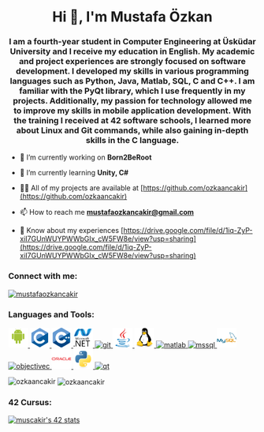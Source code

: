 <h1 align="center">Hi 👋, I'm Mustafa Özkan</h1>
<h3 align="center">I am a fourth-year student in Computer Engineering at Üsküdar University and I receive my education in English. My academic and project experiences are strongly focused on software development. I developed my skills in various programming languages such as Python, Java, Matlab, SQL, C and C++. I am familiar with the PyQt library, which I use frequently in my projects. Additionally, my passion for technology allowed me to improve my skills in mobile application development. With the training I received at 42 software schools, I learned more about Linux and Git commands, while also gaining in-depth skills in the C language.</h3>

- 🔭 I’m currently working on **Born2BeRoot**

- 🌱 I’m currently learning **Unity, C#**

- 👨‍💻 All of my projects are available at [https://github.com/ozkaancakir](https://github.com/ozkaancakir)

- 📫 How to reach me **mustafaozkancakir@gmail.com**

- 📄 Know about my experiences [https://drive.google.com/file/d/1iq-ZyP-xiI7GUnWUYPWWbGIx_cW5FW8e/view?usp=sharing](https://drive.google.com/file/d/1iq-ZyP-xiI7GUnWUYPWWbGIx_cW5FW8e/view?usp=sharing)

<h3 align="left">Connect with me:</h3>
<p align="left">
<a href="https://linkedin.com/in/mustafaozkancakir" target="blank"><img align="center" src="https://raw.githubusercontent.com/rahuldkjain/github-profile-readme-generator/master/src/images/icons/Social/linked-in-alt.svg" alt="mustafaozkancakir" height="30" width="40" /></a>
</p>

<h3 align="left">Languages and Tools:</h3>
<p align="left"> <a href="https://developer.android.com" target="_blank" rel="noreferrer"> <img src="https://raw.githubusercontent.com/devicons/devicon/master/icons/android/android-original-wordmark.svg" alt="android" width="40" height="40"/> </a> <a href="https://www.cprogramming.com/" target="_blank" rel="noreferrer"> <img src="https://raw.githubusercontent.com/devicons/devicon/master/icons/c/c-original.svg" alt="c" width="40" height="40"/> </a> <a href="https://www.w3schools.com/cpp/" target="_blank" rel="noreferrer"> <img src="https://raw.githubusercontent.com/devicons/devicon/master/icons/cplusplus/cplusplus-original.svg" alt="cplusplus" width="40" height="40"/> </a> <a href="https://dotnet.microsoft.com/" target="_blank" rel="noreferrer"> <img src="https://raw.githubusercontent.com/devicons/devicon/master/icons/dot-net/dot-net-original-wordmark.svg" alt="dotnet" width="40" height="40"/> </a> <a href="https://git-scm.com/" target="_blank" rel="noreferrer"> <img src="https://www.vectorlogo.zone/logos/git-scm/git-scm-icon.svg" alt="git" width="40" height="40"/> </a> <a href="https://www.java.com" target="_blank" rel="noreferrer"> <img src="https://raw.githubusercontent.com/devicons/devicon/master/icons/java/java-original.svg" alt="java" width="40" height="40"/> </a> <a href="https://www.linux.org/" target="_blank" rel="noreferrer"> <img src="https://raw.githubusercontent.com/devicons/devicon/master/icons/linux/linux-original.svg" alt="linux" width="40" height="40"/> </a> <a href="https://www.mathworks.com/" target="_blank" rel="noreferrer"> <img src="https://upload.wikimedia.org/wikipedia/commons/2/21/Matlab_Logo.png" alt="matlab" width="40" height="40"/> </a> <a href="https://www.microsoft.com/en-us/sql-server" target="_blank" rel="noreferrer"> <img src="https://www.svgrepo.com/show/303229/microsoft-sql-server-logo.svg" alt="mssql" width="40" height="40"/> </a> <a href="https://www.mysql.com/" target="_blank" rel="noreferrer"> <img src="https://raw.githubusercontent.com/devicons/devicon/master/icons/mysql/mysql-original-wordmark.svg" alt="mysql" width="40" height="40"/> </a> <a href="https://developer.apple.com/library/archive/documentation/Cocoa/Conceptual/ProgrammingWithObjectiveC/Introduction/Introduction.html" target="_blank" rel="noreferrer"> <img src="https://www.vectorlogo.zone/logos/apple_objectivec/apple_objectivec-icon.svg" alt="objectivec" width="40" height="40"/> </a> <a href="https://www.oracle.com/" target="_blank" rel="noreferrer"> <img src="https://raw.githubusercontent.com/devicons/devicon/master/icons/oracle/oracle-original.svg" alt="oracle" width="40" height="40"/> </a> <a href="https://www.python.org" target="_blank" rel="noreferrer"> <img src="https://raw.githubusercontent.com/devicons/devicon/master/icons/python/python-original.svg" alt="python" width="40" height="40"/> </a> <a href="https://www.qt.io/" target="_blank" rel="noreferrer"> <img src="https://upload.wikimedia.org/wikipedia/commons/0/0b/Qt_logo_2016.svg" alt="qt" width="40" height="40"/> </a> </p>

<p><img align="left" src="https://github-readme-stats.vercel.app/api/top-langs?username=ozkaancakir&show_icons=true&locale=en&layout=compact" alt="ozkaancakir" /></p>

<p>&nbsp;<img align="center" src="https://github-readme-stats.vercel.app/api?username=ozkaancakir&show_icons=true&locale=en" alt="ozkaancakir" /></p>

<h3 align="left">42 Cursus:</h3>
<a href="https://github.com/oakoudad/badge42"><img src="https://badge.mediaplus.ma/kettlebells/muscakir?1337Badge=off&UM6P=off" alt="muscakir's 42 stats" /></a>
